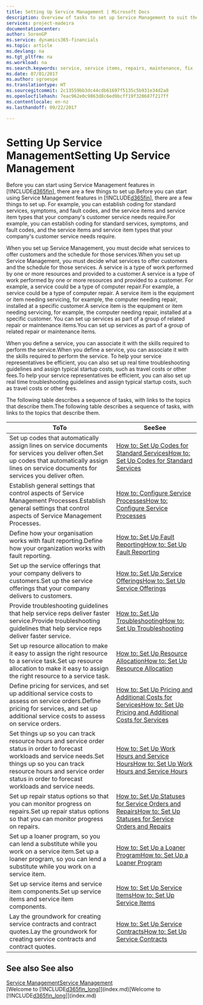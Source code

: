 ```yaml
---
title: Setting Up Service Management | Microsoft Docs
description: Overview of tasks to set up Service Management to suit the way that your organisations manages its services.
services: project-madeira
documentationcenter: 
author: SorenGP
ms.service: dynamics365-financials
ms.topic: article
ms.devlang: na
ms.tgt_pltfrm: na
ms.workload: na
ms.search.keywords: service, service items, repairs, maintenance, fix
ms.date: 07/01/2017
ms.author: sgroespe
ms.translationtype: HT
ms.sourcegitcommit: 2c13559bb3dc44cdb61697f5135c5b931e34d2a8
ms.openlocfilehash: 7eac962e0c9863d8c6ed9bcff19f320687f217ff
ms.contentlocale: en-nz
ms.lasthandoff: 09/22/2017

---
```


# <a name="setting-up-service-management"></a><span data-ttu-id="fd174-103">Setting Up Service Management</span><span class="sxs-lookup"><span data-stu-id="fd174-103">Setting Up Service Management</span></span>
<span data-ttu-id="fd174-104">Before you can start using Service Management features in [!INCLUDE[d365fin](includes/d365fin_md.md)], there are a few things to set up.</span><span class="sxs-lookup"><span data-stu-id="fd174-104">Before you can start using Service Management features in [!INCLUDE[d365fin](includes/d365fin_md.md)], there are a few things to set up.</span></span> <span data-ttu-id="fd174-105">For example, you can establish coding for standard services, symptoms, and fault codes, and the service items and service item types that your company's customer service needs require.</span><span class="sxs-lookup"><span data-stu-id="fd174-105">For example, you can establish coding for standard services, symptoms, and fault codes, and the service items and service item types that your company's customer service needs require.</span></span>  

<span data-ttu-id="fd174-106">When you set up Service Management, you must decide what services to offer customers and the schedule for those services.</span><span class="sxs-lookup"><span data-stu-id="fd174-106">When you set up Service Management, you must decide what services to offer customers and the schedule for those services.</span></span> <span data-ttu-id="fd174-107">A service is a type of work performed by one or more resources and provided to a customer.</span><span class="sxs-lookup"><span data-stu-id="fd174-107">A service is a type of work performed by one or more resources and provided to a customer.</span></span> <span data-ttu-id="fd174-108">For example, a service could be a type of computer repair.</span><span class="sxs-lookup"><span data-stu-id="fd174-108">For example, a service could be a type of computer repair.</span></span> <span data-ttu-id="fd174-109">A service item is the equipment or item needing servicing, for example, the computer needing repair, installed at a specific customer.</span><span class="sxs-lookup"><span data-stu-id="fd174-109">A service item is the equipment or item needing servicing, for example, the computer needing repair, installed at a specific customer.</span></span> <span data-ttu-id="fd174-110">You can set up services as part of a group of related repair or maintenance items.</span><span class="sxs-lookup"><span data-stu-id="fd174-110">You can set up services as part of a group of related repair or maintenance items.</span></span>  
  
<span data-ttu-id="fd174-111">When you define a service, you can associate it with the skills required to perform the service.</span><span class="sxs-lookup"><span data-stu-id="fd174-111">When you define a service, you can associate it with the skills required to perform the service.</span></span> <span data-ttu-id="fd174-112">To help your service representatives be efficient, you can also set up real time troubleshooting guidelines and assign typical startup costs, such as travel costs or other fees.</span><span class="sxs-lookup"><span data-stu-id="fd174-112">To help your service representatives be efficient, you can also set up real time troubleshooting guidelines and assign typical startup costs, such as travel costs or other fees.</span></span>  

<span data-ttu-id="fd174-113">The following table describes a sequence of tasks, with links to the topics that describe them.</span><span class="sxs-lookup"><span data-stu-id="fd174-113">The following table describes a sequence of tasks, with links to the topics that describe them.</span></span>  
  
| <span data-ttu-id="fd174-114">To</span><span class="sxs-lookup"><span data-stu-id="fd174-114">To</span></span> | <span data-ttu-id="fd174-115">See</span><span class="sxs-lookup"><span data-stu-id="fd174-115">See</span></span> |
| --- | --- |
| <span data-ttu-id="fd174-116">Set up codes that automatically assign lines on service documents for services you deliver often.</span><span class="sxs-lookup"><span data-stu-id="fd174-116">Set up codes that automatically assign lines on service documents for services you deliver often.</span></span> |[<span data-ttu-id="fd174-117">How to: Set Up Codes for Standard Services</span><span class="sxs-lookup"><span data-stu-id="fd174-117">How to: Set Up Codes for Standard Services</span></span>](service-how-setup-service-coding.md)|
| <span data-ttu-id="fd174-118">Establish general settings that control aspects of Service Management Processes.</span><span class="sxs-lookup"><span data-stu-id="fd174-118">Establish general settings that control aspects of Service Management Processes.</span></span>|[<span data-ttu-id="fd174-119">How to: Configure Service Processes</span><span class="sxs-lookup"><span data-stu-id="fd174-119">How to: Configure Service Processes</span></span>](service-setup-service-processes.md)|
| <span data-ttu-id="fd174-120">Define how your organisation works with fault reporting.</span><span class="sxs-lookup"><span data-stu-id="fd174-120">Define how your organization works with fault reporting.</span></span> |[<span data-ttu-id="fd174-121">How to: Set Up Fault Reporting</span><span class="sxs-lookup"><span data-stu-id="fd174-121">How to: Set Up Fault Reporting</span></span>](service-how-setup-fault-reporting.md) |
| <span data-ttu-id="fd174-122">Set up the service offerings that your company delivers to customers.</span><span class="sxs-lookup"><span data-stu-id="fd174-122">Set up the service offerings that your company delivers to customers.</span></span>|[<span data-ttu-id="fd174-123">How to: Set Up Service Offerings</span><span class="sxs-lookup"><span data-stu-id="fd174-123">How to: Set Up Service Offerings</span></span>](service-how-setup-service-offerings.md)|
| <span data-ttu-id="fd174-124">Provide troubleshooting guidelines that help service reps deliver faster service.</span><span class="sxs-lookup"><span data-stu-id="fd174-124">Provide troubleshooting guidelines that help service reps deliver faster service.</span></span> |[<span data-ttu-id="fd174-125">How to: Set Up Troubleshooting</span><span class="sxs-lookup"><span data-stu-id="fd174-125">How to: Set Up Troubleshooting</span></span>](service-how-setup-troubleshooting.md) |
| <span data-ttu-id="fd174-126">Set up resource allocation to make it easy to assign the right resource to a service task.</span><span class="sxs-lookup"><span data-stu-id="fd174-126">Set up resource allocation to make it easy to assign the right resource to a service task.</span></span> |[<span data-ttu-id="fd174-127">How to: Set Up Resource Allocation</span><span class="sxs-lookup"><span data-stu-id="fd174-127">How to: Set Up Resource Allocation</span></span>](service-how-setup-resource-allocation.md) |
| <span data-ttu-id="fd174-128">Define pricing for services, and set up additional service costs to assess on service orders.</span><span class="sxs-lookup"><span data-stu-id="fd174-128">Define pricing for services, and set up additional service costs to assess on service orders.</span></span> |[<span data-ttu-id="fd174-129">How to: Set Up Pricing and Additional Costs for Services</span><span class="sxs-lookup"><span data-stu-id="fd174-129">How to: Set Up Pricing and Additional Costs for Services</span></span>](service-how-setup-service-costs-pricing.md)|
| <span data-ttu-id="fd174-130">Set things up so you can track resource hours and service order status in order to forecast workloads and service needs.</span><span class="sxs-lookup"><span data-stu-id="fd174-130">Set things up so you can track resource hours and service order status in order to forecast workloads and service needs.</span></span>|[<span data-ttu-id="fd174-131">How to: Set Up Work Hours and Service Hours</span><span class="sxs-lookup"><span data-stu-id="fd174-131">How to: Set Up Work Hours and Service Hours</span></span>](service-how-setup-work-service-hours.md)|
| <span data-ttu-id="fd174-132">Set up repair status options so that you can monitor progress on repairs.</span><span class="sxs-lookup"><span data-stu-id="fd174-132">Set up repair status options so that you can monitor progress on repairs.</span></span> | [<span data-ttu-id="fd174-133">How to: Set Up Statuses for Service Orders and Repairs</span><span class="sxs-lookup"><span data-stu-id="fd174-133">How to: Set Up Statuses for Service Orders and Repairs</span></span>](service-order-repair-status.md)|
| <span data-ttu-id="fd174-134">Set up a loaner program, so you can lend a substitute while you work on a service item.</span><span class="sxs-lookup"><span data-stu-id="fd174-134">Set up a loaner program, so you can lend a substitute while you work on a service item.</span></span> |[<span data-ttu-id="fd174-135">How to: Set Up a Loaner Program</span><span class="sxs-lookup"><span data-stu-id="fd174-135">How to: Set Up a Loaner Program</span></span>](service-how-setup-loaner-program.md) |
| <span data-ttu-id="fd174-136">Set up service items and service item components.</span><span class="sxs-lookup"><span data-stu-id="fd174-136">Set up service items and service item components.</span></span> |[<span data-ttu-id="fd174-137">How to: Set Up Service Items</span><span class="sxs-lookup"><span data-stu-id="fd174-137">How to: Set Up Service Items</span></span>](service-how-setup-service-items.md) |
| <span data-ttu-id="fd174-138">Lay the groundwork for creating service contracts and contract quotes.</span><span class="sxs-lookup"><span data-stu-id="fd174-138">Lay the groundwork for creating service contracts and contract quotes.</span></span> |[<span data-ttu-id="fd174-139">How to: Set Up Service Contracts</span><span class="sxs-lookup"><span data-stu-id="fd174-139">How to: Set Up Service Contracts</span></span>](service-how-setup-service-contracts.md) |

## <a name="see-also"></a><span data-ttu-id="fd174-140">See also </span><span class="sxs-lookup"><span data-stu-id="fd174-140">See also</span></span>
[<span data-ttu-id="fd174-141">Service Management</span><span class="sxs-lookup"><span data-stu-id="fd174-141">Service Management</span></span>](service-service.md)  
<span data-ttu-id="fd174-142">[Welcome to [!INCLUDE[d365fin_long](includes/d365fin_long_md.md)]](index.md)</span><span class="sxs-lookup"><span data-stu-id="fd174-142">[Welcome to [!INCLUDE[d365fin_long](includes/d365fin_long_md.md)]](index.md)</span></span>  

